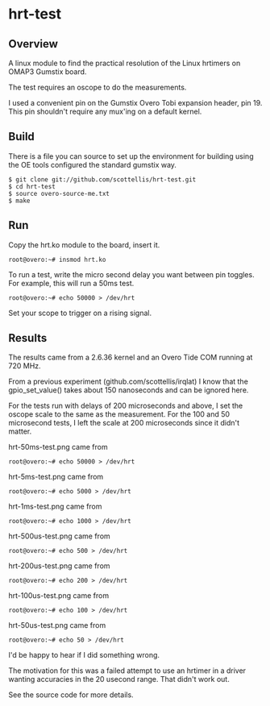  hrt-test
=============

Overview
-------

A linux module to find the practical resolution of the Linux hrtimers on OMAP3
Gumstix board.

The test requires an oscope to do the measurements. 

I used a convenient pin on the Gumstix Overo Tobi expansion header, pin 19.
This pin shouldn't require any mux'ing on a default kernel.


Build
-------

There is a file you can source to set up the environment for building using
the OE tools configured the standard gumstix way.

    $ git clone git://github.com/scottellis/hrt-test.git
    $ cd hrt-test
    $ source overo-source-me.txt
    $ make
 

Run
-------
 
Copy the hrt.ko module to the board, insert it.

    root@overo:~# insmod hrt.ko

To run a test, write the micro second delay you want between pin toggles.
For example, this will run a 50ms test.

    root@overo:~# echo 50000 > /dev/hrt


Set your scope to trigger on a rising signal.


Results
-------

The results came from a 2.6.36 kernel and an Overo Tide COM running at 720 MHz.

From a previous experiment (github.com/scottellis/irqlat) I know that the
gpio_set_value() takes about 150 nanoseconds and can be ignored here.

For the tests run with delays of 200 microseconds and above, I set the oscope 
scale to the same as the measurement. For the 100 and 50 microsecond tests, 
I left the scale at 200 microseconds since it didn't matter.

hrt-50ms-test.png came from

	root@overo:~# echo 50000 > /dev/hrt

hrt-5ms-test.png came from

	root@overo:~# echo 5000 > /dev/hrt

hrt-1ms-test.png came from

	root@overo:~# echo 1000 > /dev/hrt

hrt-500us-test.png came from

	root@overo:~# echo 500 > /dev/hrt

hrt-200us-test.png came from

	root@overo:~# echo 200 > /dev/hrt

hrt-100us-test.png came from

	root@overo:~# echo 100 > /dev/hrt

hrt-50us-test.png came from

	root@overo:~# echo 50 > /dev/hrt


I'd be happy to hear if I did something wrong. 

The motivation for this was a failed attempt to use an hrtimer in a driver 
wanting accuracies in the 20 usecond range. That didn't work out.

See the source code for more details.

